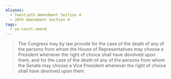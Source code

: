 ```yaml
---
aliases:
  - Twentieth Amendment Section 4
  - 20th Amendment Section 4
tags:
  - us-const-amend
---
```

> The Congress may by law provide for the case of the death of any of the persons from whom the House of Representatives may choose a President whenever the right of choice shall have devolved upon them, and for the case of the death of any of the persons from whom the Senate may choose a Vice President whenever the right of choice shall have devolved upon them.

